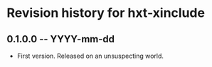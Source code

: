 # Revision history for hxt-xinclude

## 0.1.0.0 -- YYYY-mm-dd

* First version. Released on an unsuspecting world.

